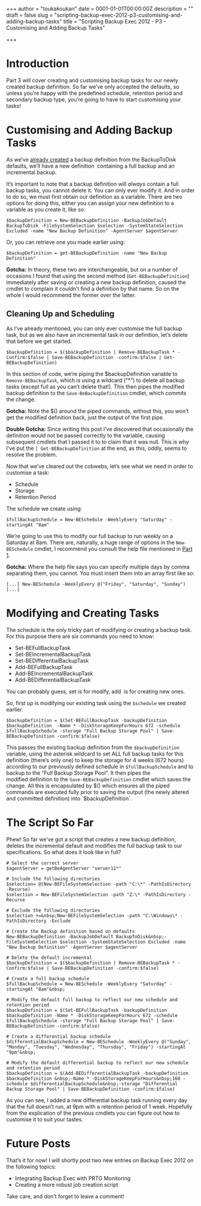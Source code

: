 +++
author = "toukakoukan"
date = 0001-01-01T00:00:00Z
description = ""
draft = false
slug = "scripting-backup-exec-2012-p3-customising-and-adding-backup-tasks"
title = "Scripting Backup Exec 2012 - P3 - Customising and Adding Backup Tasks"

+++

# Introduction

Part 3 will cover creating and customising backup tasks for our newly created backup definition. So far we’ve only accepted the defaults, so unless you’re happy with the predefined schedule, retention period and secondary backup type, you’re going to have to start customising your tasks!


# Customising and Adding Backup Tasks

As we’ve [already created](http://wp.me/pBnHz-43) a backup definition from the BackupToDisk defaults, we’ll have a new definition  containing a full backup and an incremental backup.

It’s important to note that a backup definition will *always* contain a full backup tasks, you cannot delete it. You can only ever modify it. And in order to do so, we must first obtain our definition as a variable. There are two options for doing this, either you can assign your new definition to a variable as you create it, like so:

```
$backupDefinition = New-BEBackupDefinition -BackupJobDefault BackupToDisk -FileSystemSelection $selection -SystemStateSelection Excluded -name "New Backup Definition" -AgentServer $agentServer
```

Or, you can retrieve one you made earlier using:

```
$backupDefinition = get-BEBackupDefinition -name "New Backup Definition"
```

**Gotcha:** In theory, these two are interchangeable, but on a number of occasions I found that using the second method (`Get-BEBackupDefinition`) immediately after saving or creating a new backup definition, caused the cmdlet to complain it couldn’t find a definition by that name. So on the whole I would recommend the former over the latter.

## Cleaning Up and Scheduling

As I’ve already mentioned, you can only ever customise the full backup task, but as we also have an incremental task in our definition, let’s delete that before we get started.

```
$backupDefinition = $($backupDefinition | Remove-BEBackupTask * -Confirm:$false | Save-BEBackupDefinition -confirm:$false | Get-BEBackupDefinition)
```

In this section of code, we’re piping the $backupDefinition variable to `Remove-BEBackupTask`, which is using a wildcard (“*”) to delete all backup tasks (except full as you can’t delete that!). This then pipes the modified backup definition to the `Save-BeBackupDefinition` cmdlet, which commits the change.

**Gotcha:** Note the $() around the piped commands, without this, you won’t get the modified definition back, just the output of the first pipe.

**Double Gotcha:** Since writing this post I’ve discovered that occasionally the definition would not be passed correctly to the variable, causing subsequent cmdlets that I passed it to to claim that it was null. This is why I’ve put the `| Get-BEBackupDefinition` at the end, as this, oddly, seems to resolve the problem.

Now that we’ve cleared out the cobwebs, let’s see what we need in order to customise a task:

- Schedule
- Storage
- Retention Period

The schedule we create using:

```
$fullBackupSchedule = New-BESchedule -WeeklyEvery "Saturday" -startingAt "8am"
```

We’re going to use this to modify our full backup to run weekly on a Saturday at 8am. There are, naturally, a huge range of options in the `New-BESchedule` cmdlet, I recommend you consult the help file mentioned in [Part 1](http://wp.me/pBnHz-2p).

**Gotcha:** Where the help file says you can specify multiple days by comma separating them, you cannot. You must insert them into an array first like so:

```
[...] New-BESchedule -WeeklyEvery @("Friday", "Saturday", "Sunday") [...]
```

# Modifying and Creating Tasks

The schedule is the only tricky part of modifying or creating a backup task. For this purpose there are six commands you need to know:

- Set-BEFullBackupTask
- Set-BEIncrementalBackupTask
- Set-BEDifferentialBackupTask
- Add-BEFullBackupTask
- Add-BEIncrementalBackupTask
- Add-BEDifferentialBackupTask

You can probably guess, set is for modify, add  is for creating new ones.

So, first up is modifying our existing task using the `$schedule` we created earlier.

```
$backupDefinition = $(Set-BEFullBackupTask -backupDefinition $backupDefinition  -Name * -DiskStorageKeepForHours 672 -schedule $fullBackupSchedule -storage "Full Backup Storage Pool" | Save-BEBackupDefinition -confirm:$false)
```

This passes the existing backup definition from the `$backupDefinition` variable, using the asterisk wildcard to set ALL full backup tasks for this definition (there’s only one) to keep the storage for 4 weeks (672 hours) according to our previously defined schedule in `$fullBackupSchedule` and to backup to the “Full Backup Storage Pool”. It then pipes the modified definition to the `Save-BEBackupDefinition` cmdlet which saves the change. All this is encapsulated by $() which ensures all the piped commands are executed fully prior to saving the output (the newly altered and committed definition) into `$backupDefinition`.


# The Script So Far

Phew! So far we’ve got a script that creates a new backup definition, deletes the incremental default and modifies the full backup task to our specifications. So what does it look like in full?

```
# Select the correct server
$agentServer = getBeAgentServer "server11*"

# Include the following directories
$selection= @(New-BEFileSystemSelection -path "C:\*" -PathIsDirectory -Recurse)
$selection = New-BEFileSystemSelection -path "Z:\* -PathIsDirectory -Recurse

# Exclude the following directories
$selection +=&nbsp;New-BEFileSystemSelection -path "C:\Windows\* -PathIsDirectory -Exclude

# Create the Backup definition based on defaults
New-BEBackupDefinition -BackupJobDefault BackupToDisk&nbsp;-FileSystemSelection $selection -SystemStateSelection Excluded -name "New Backup Definition" -AgentServer $agentServer

# Delete the default incremental
$backupDefinition = $($backupDefinition | Remove-BEBackupTask * -Confirm:$false | Save-BEBackupDefinition -confirm:$false)

# Create a full backup schedule
$fullBackupSchedule = New-BESchedule -WeeklyEvery "Saturday" -startingAt "8am"&nbsp;

# Modify the default full backup to reflect our new schedule and retention period
$backupDefinition = $(Set-BEFullBackupTask -backupDefinition $backupDefinition -Name * -DiskStorageKeepForHours 672 -schedule $fullBackupSchedule -storage "Full Backup Storage Pool" | Save-BEBackupDefinition -confirm:$false)

# Create a differential backup schedule
$differentialBackupSchedule = New-BESchedule -WeeklyEvery @("Sunday", "Monday", "Tuesday", "Wednesday", "Thursday", "Friday") -startingAt "9pm"&nbsp;

# Modify the default differential backup to reflect our new schedule and retention period
$backupDefinition = $(Add-BEDifferentialBackupTask -backupDefinition $backupDefinition &nbsp;-Name * -DiskStorageKeepForHours&nbsp;168 -schedule $differentialBackupSchedule&nbsp;-storage "Differential Backup Storage Pool" | Save-BEBackupDefinition -confirm:$false)
```

As you can see, I added a new differential backup task running every day that the full doesn’t run, at 9pm with a retention period of 1 week. Hopefully from the explication of the previous cmdlets you can figure out how to customise it to suit your tastes.


# Future Posts

That’s it for now! I will shortly post two new entries on Backup Exec 2012 on the following topics:

- Integrating Backup Exec with PRTG Monitoring
- Creating a more robust job creation script

Take care, and don’t forget to leave a comment!

